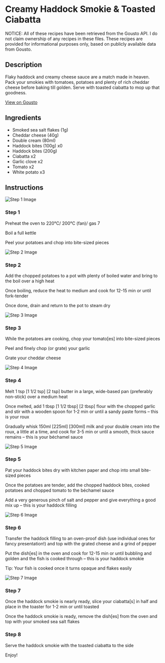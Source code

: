 # Creamy Haddock Smokie & Toasted Ciabatta

NOTICE: All of these recipes have been retrieved from the Gousto API. I do not claim ownership of any recipes in these files. These recipes are provided for informational purposes only, based on publicly available data from Gousto.

## Description

Flaky haddock and creamy cheese sauce are a match made in heaven. Pack your smokies with tomatoes, potatoes and plenty of rich cheddar cheese before baking till golden. Serve with toasted ciabatta to mop up that goodness. 

[View on Gousto](https://www.gousto.co.uk/recipes/cookbook/creamy-haddock-smokie-toasted-ciabatta)

## Ingredients

- Smoked sea salt flakes (1g)
- Cheddar cheese (40g)
- Double cream (80ml)
- Haddock bites (100g) x0
- Haddock bites (200g)
- Ciabatta x2
- Garlic clove x2
- Tomato x2
- White potato x3

## Instructions

![Step 1 Image](https://production-media.gousto.co.uk/cms/recipe-step-image/step-1-1690801925796-x200.jpg)

### Step 1

Preheat the oven to 220°C/ 200°C (fan)/ gas 7

Boil a full kettle

Peel your potatoes and chop into bite-sized pieces

![Step 2 Image](https://production-media.gousto.co.uk/cms/recipe-step-image/step-2-1690801930199-x200.jpg)

### Step 2

Add the chopped potatoes to a pot with plenty of boiled water and bring to the boil over a high heat

Once boiling, reduce the heat to medium and cook for 12-15 min or until fork-tender

Once done, drain and return to the pot to steam dry

![Step 3 Image](https://production-media.gousto.co.uk/cms/recipe-step-image/step-3-1690801934187-x200.jpg)

### Step 3

While the potatoes are cooking, chop your tomato[es] into bite-sized pieces

Peel and finely chop (or grate) your garlic

Grate your cheddar cheese

![Step 4 Image](https://production-media.gousto.co.uk/cms/recipe-step-image/step-4-1690801939780-x200.jpg)

### Step 4

Melt 1 tsp <span class="text-purple">[1 1/2 tsp]</span> <span class="text-danger">[2 tsp]</span> butter in a large, wide-based pan (preferably non-stick) over a medium heat

Once melted, add 1 tbsp <span class="text-purple">[1 1/2 tbsp]</span> <span class="text-danger">[2 tbsp]</span> flour with the chopped garlic and stir with a wooden spoon for 1-2 min or until a sandy paste forms – this is your roux

Gradually whisk 150ml <span class="text-purple">[225ml] </span><span class="text-danger">[300ml]</span> milk and your double cream into the roux, a little at a time, and cook for 3-5 min or until a smooth, thick sauce remains – this is your béchamel sauce

![Step 5 Image](https://production-media.gousto.co.uk/cms/recipe-step-image/step-5-1690801943694-x200.jpg)

### Step 5

Pat your haddock bites dry with kitchen paper and chop into small bite-sized pieces

Once the potatoes are tender, add the chopped haddock bites, cooked potatoes and chopped tomato to the béchamel sauce

Add a very generous pinch of salt and pepper and give everything a good mix up – this is your haddock filling

![Step 6 Image](https://production-media.gousto.co.uk/cms/recipe-step-image/step-6-1690801948347-x200.jpg)

### Step 6

Transfer the haddock filling to an oven-proof dish (use individual ones for fancy presentation!) and top with the grated cheese and a grind of pepper

Put the dish[es] in the oven and cook for 12-15 min or until bubbling and golden and the fish is cooked through – this is your haddock smokie

Tip: Your fish is cooked once it turns opaque and flakes easily

![Step 7 Image](https://production-media.gousto.co.uk/cms/recipe-step-image/step-7-1690801952550-x200.jpg)

### Step 7

Once the haddock smokie is nearly ready, slice your ciabatta[s] in half and place in the toaster for 1-2 min or until toasted

Once the haddock smokie is ready, remove the dish[es] from the oven and top with your smoked sea salt flakes

### Step 8

Serve the haddock smokie with the toasted ciabatta to the side

Enjoy!

